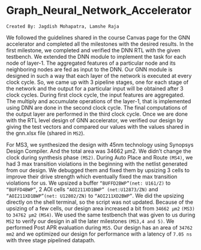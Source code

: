 # Graph_Neural_Network_Accelerator
`Created By: Jagdish Mohapatra, Lamshe Raja`

We followed the guidelines shared in the course Canvas page for the GNN accelerator and
completed all the milestones with the desired results. In the first milestone, we completed and
verified the DNN RTL with the given testbench. We extended the DNN module to implement the
task for each node of layer-1. The aggregated features of a particular node and its neighboring
nodes are fed as input to the DNN. Our GNN module is designed in such a way that each layer of
the network is executed at every clock cycle. So, we came up with 3 pipeline stages, one for each
stage of the network and the output for a particular input will be obtained after 3 clock cycles.
During first clock cycle, the input features are aggregated. The multiply and accumulate operations
of the layer-1, that is implemented using DNN are done in the second clock cycle. The final
computations of the output layer are performed in the third clock cycle. Once we are done with the
RTL level design of GNN accelerator, we verified our design by giving the test vectors and
compared our values with the values shared in the gnn.xlsx file (shared in `MS2`).

For MS3, we synthesized the design with 45nm technology using Synopsys Design
Compiler. And the total area was 34662 μm2. We didn’t change the clock during synthesis phase
`(MS2)`. During Auto Place and Route `(MS4)`, we had 3 max transition violations in the beginning
with the netlist generated from our design. We debugged them and fixed them by upsizing 3 cells
to improve their drive strength which eventually fixed the max transition violations for us. We
upsized a buffer `“BUFFD2BWP”(net: U161/Z)` to `“BUFFD4BWP”`, 2 AOI cells
`“AOI211XD1BWP” (net:U12873/ZN)` and `“AOI211XD1BWP”(net: U12802/ZN)` to
`“AOI211XD2BWP”`. We did the upsizing directly on the shell terminal, so the script was not
updated. Because of the upsizing of a few cells, our design area increased a bit from `34662 μm2`
`(MS3)` to `34762 μm2` `(MS4)`. We used the same testbench that was given to us during `MS2` to verify
our design in all the later milestones `(MS3,4 and 5)`.
We performed Post APR evaluation during `MS5`. Our design has an area of `34762 mm2`
and we optimized our design for performance with a latency of `7.05 ns` with three
stage pipelined datapath.
